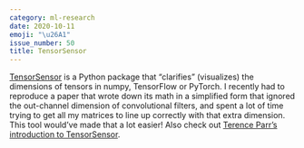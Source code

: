 ```yaml
---
category: ml-research
date: 2020-10-11
emoji: "\u26A1"
issue_number: 50
title: TensorSensor
---
```


[TensorSensor](https://github.com/parrt/tensor-sensor?utm_campaign=Dynamically%20Typed&utm_medium=email&utm_source=Revue%20newsletter) is a Python package that “clarifies” (visualizes) the dimensions of tensors in numpy, TensorFlow or PyTorch.
I recently had to reproduce a paper that wrote down its math in a simplified form that ignored the out-channel dimension of convolutional filters, and spent a lot of time trying to get all my matrices to line up correctly with that extra dimension.
This tool would’ve made that a lot easier!
Also check out [Terence Parr’s introduction to TensorSensor](https://explained.ai/tensor-sensor/index.html?utm_campaign=Dynamically%20Typed&utm_medium=email&utm_source=Revue%20newsletter).